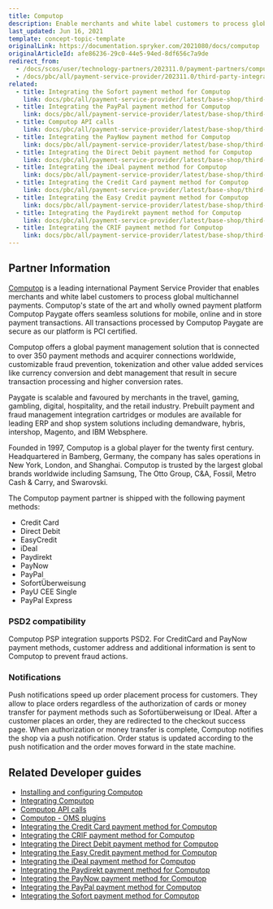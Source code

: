 ```yaml
---
title: Computop
description: Enable merchants and white label customers to process global multichannel payments by integrate Computop into the Spryker Commerce OS.
last_updated: Jun 16, 2021
template: concept-topic-template
originalLink: https://documentation.spryker.com/2021080/docs/computop
originalArticleId: afe86236-29c0-44e5-94ed-8df656c7a9de
redirect_from:
  - /docs/scos/user/technology-partners/202311.0/payment-partners/computop.html
  - /docs/pbc/all/payment-service-provider/202311.0/third-party-integrations/computop/computop.html
related:
  - title: Integrating the Sofort payment method for Computop
    link: docs/pbc/all/payment-service-provider/latest/base-shop/third-party-integrations/computop/integrate-payment-methods-for-computop/integrate-the-sofort-payment-method-for-computop.html
  - title: Integrating the PayPal payment method for Computop
    link: docs/pbc/all/payment-service-provider/latest/base-shop/third-party-integrations/computop/integrate-payment-methods-for-computop/integrate-the-paypal-payment-method-for-computop.html
  - title: Computop API calls
    link: docs/pbc/all/payment-service-provider/latest/base-shop/third-party-integrations/computop/computop-api-calls.html
  - title: Integrating the PayNow payment method for Computop
    link: docs/pbc/all/payment-service-provider/latest/base-shop/third-party-integrations/computop/integrate-payment-methods-for-computop/integrate-the-paynow-payment-method-for-computop.html
  - title: Integrating the Direct Debit payment method for Computop
    link: docs/pbc/all/payment-service-provider/latest/base-shop/third-party-integrations/computop/integrate-payment-methods-for-computop/integrate-the-direct-debit-payment-method-for-computop.html
  - title: Integrating the iDeal payment method for Computop
    link: docs/pbc/all/payment-service-provider/latest/base-shop/third-party-integrations/computop/integrate-payment-methods-for-computop/integrate-the-ideal-payment-method-for-computop.html
  - title: Integrating the Сredit Сard payment method for Computop
    link: docs/pbc/all/payment-service-provider/latest/base-shop/third-party-integrations/computop/integrate-payment-methods-for-computop/integrate-the-credit-card-payment-method-for-computop.html
  - title: Integrating the Easy Credit payment method for Computop
    link: docs/pbc/all/payment-service-provider/latest/base-shop/third-party-integrations/computop/integrate-payment-methods-for-computop/integrate-the-easy-credit-payment-method-for-computop.html
  - title: Integrating the Paydirekt payment method for Computop
    link: docs/pbc/all/payment-service-provider/latest/base-shop/third-party-integrations/computop/integrate-payment-methods-for-computop/integrate-the-paydirekt-payment-method-for-computop.html
  - title: Integrating the CRIF payment method for Computop
    link: docs/pbc/all/payment-service-provider/latest/base-shop/third-party-integrations/computop/integrate-payment-methods-for-computop/integrate-the-crif-payment-method-for-computop.html
---
```


## Partner Information

[Computop](https://www.computop.com/de/) is a leading international Payment Service Provider that enables merchants and white label customers to process global multichannel payments. Computop's state of the art and wholly owned payment platform Computop Paygate offers seamless solutions for mobile, online and in store payment transactions. All transactions processed by Computop Paygate are secure as our platform is PCI certified.

Computop offers a global payment management solution that is connected to over 350 payment methods and acquirer connections worldwide, customizable fraud prevention, tokenization and other value added services like currency conversion and debt management that result in secure transaction processing and higher conversion rates.

Paygate is scalable and favoured by merchants in the travel, gaming, gambling, digital, hospitality, and the retail industry. Prebuilt payment and fraud management integration cartridges or modules are available for leading ERP and shop system solutions including demandware, hybris, intershop, Magento, and IBM Websphere.

Founded in 1997, Computop is a global player for the twenty first century. Headquartered in Bamberg, Germany, the company has sales operations in New York, London, and Shanghai. Computop is trusted by the largest global brands worldwide including Samsung, The Otto Group, C&A, Fossil, Metro Cash & Carry, and Swarovski.

The Computop payment partner is shipped with the following payment methods:

- Credit Card
- Direct Debit
- EasyCredit
- iDeal
- Paydirekt
- PayNow
- PayPal
- SofortÜberweisung
- PayU CEE Single
- PayPal Express

### PSD2 compatibility

Computop PSP integration supports PSD2. For CreditCard and PayNow payment methods, customer address and additional information is sent to Computop to prevent fraud actions.

### Notifications

Push notifications speed up order placement process for customers. They allow to place orders regardless of the authorization of cards or money transfer for payment methods such as Sofortüberweisung or IDeal. After a customer places an order, they are redirected to the checkout success page. When authorization or money transfer is complete, Computop notifies the shop via a push notification. Order status is updated according to the push notification and the order moves forward in the state machine.

## Related Developer guides

- [Installing and configuring Computop](/docs/pbc/all/payment-service-provider/{{page.version}}/base-shop/third-party-integrations/computop/install-and-configure-computop.html)
- [Integrating Computop](/docs/pbc/all/payment-service-provider/{{page.version}}/base-shop/third-party-integrations/computop/integrate-computop.html)
- [Computop API calls](/docs/pbc/all/payment-service-provider/{{page.version}}/base-shop/third-party-integrations/computop/computop-api-calls.html)
- [Computop - OMS plugins](/docs/pbc/all/payment-service-provider/{{page.version}}/base-shop/third-party-integrations/computop/computop-oms-plugins.html)
- [Integrating the Сredit Сard payment method for Computop](/docs/pbc/all/payment-service-provider/{{page.version}}/base-shop/third-party-integrations/computop/integrate-payment-methods-for-computop/integrate-the-credit-card-payment-method-for-computop.html)
- [Integrating the CRIF payment method for Computop](/docs/pbc/all/payment-service-provider/{{page.version}}/base-shop/third-party-integrations/computop/integrate-payment-methods-for-computop/integrate-the-crif-payment-method-for-computop.html)
- [Integrating the Direct Debit payment method for Computop](/docs/pbc/all/payment-service-provider/{{page.version}}/base-shop/third-party-integrations/computop/integrate-payment-methods-for-computop/integrate-the-direct-debit-payment-method-for-computop.html)
- [Integrating the Easy Credit payment method for Computop](/docs/pbc/all/payment-service-provider/{{page.version}}/base-shop/third-party-integrations/computop/integrate-payment-methods-for-computop/integrate-the-easy-credit-payment-method-for-computop.html)
- [Integrating the iDeal payment method for Computop](/docs/pbc/all/payment-service-provider/{{page.version}}/base-shop/third-party-integrations/computop/integrate-payment-methods-for-computop/integrate-the-ideal-payment-method-for-computop.html)
- [Integrating the Paydirekt payment method for Computop](/docs/pbc/all/payment-service-provider/{{page.version}}/base-shop/third-party-integrations/computop/integrate-payment-methods-for-computop/integrate-the-paydirekt-payment-method-for-computop.html)
- [Integrating the PayNow payment method for Computop](/docs/pbc/all/payment-service-provider/{{page.version}}/base-shop/third-party-integrations/computop/integrate-payment-methods-for-computop/integrate-the-paynow-payment-method-for-computop.html)
- [Integrating the PayPal payment method for Computop](/docs/pbc/all/payment-service-provider/{{page.version}}/base-shop/third-party-integrations/computop/integrate-payment-methods-for-computop/integrate-the-paypal-payment-method-for-computop.html)
- [Integrating the Sofort payment method for Computop](/docs/pbc/all/payment-service-provider/{{page.version}}/base-shop/third-party-integrations/computop/integrate-payment-methods-for-computop/integrate-the-sofort-payment-method-for-computop.html)

